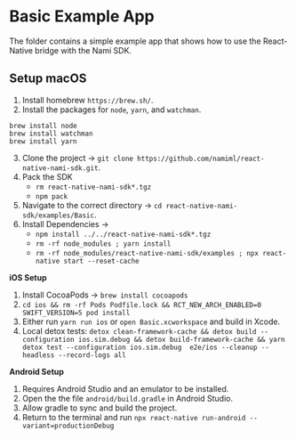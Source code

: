 # Basic Example App
The folder contains a simple example app that shows how to use the React-Native bridge with the Nami SDK.

## Setup macOS

1. Install homebrew `https://brew.sh/`.
2. Install the packages for `node`, `yarn`, and `watchman`.
```
brew install node
brew install watchman
brew install yarn
```
3. Clone the project -> `git clone https://github.com/namiml/react-native-nami-sdk.git`.
4. Pack the SDK
   - `rm react-native-nami-sdk*.tgz`
   - `npm pack`
4. Navigate to the correct directory -> `cd react-native-nami-sdk/examples/Basic`.
5. Install Dependencies ->
   - `npm install ../../react-native-nami-sdk*.tgz`
   - `rm -rf node_modules ; yarn install`
   - `rm -rf node_modules/react-native-nami-sdk/examples ; npx react-native start --reset-cache`

**iOS Setup**

1. Install CocoaPods -> `brew install cocoapods`
2. `cd ios && rm -rf Pods Podfile.lock && RCT_NEW_ARCH_ENABLED=0 SWIFT_VERSION=5 pod install`
3. Either run `yarn run ios` or `open Basic.xcworkspace` and build in Xcode.
4. Local detox tests: `detox clean-framework-cache && detox build --configuration ios.sim.debug && detox build-framework-cache && yarn detox test --configuration ios.sim.debug  e2e/ios --cleanup --headless --record-logs all`


**Android Setup**

1. Requires Android Studio and an emulator to be installed.
2. Open the the file `android/build.gradle` in Android Studio.
3. Allow gradle to sync and build the project.
4. Return to the terminal and run `npx react-native run-android --variant=productionDebug`
